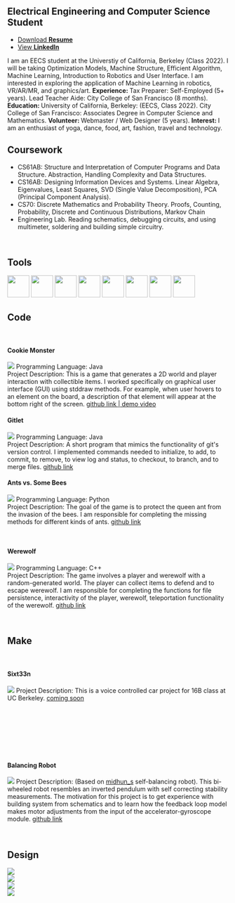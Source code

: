 <link type="text/css" rel="stylesheet" href="main.css" />

<h2 id="Top"> Electrical Engineering and Computer Science Student</h2>

<ul class="downloads">
 <li><a href="Resume8_IrvinTancioco-3.pdf" target="_blank">Download <strong>Resume</strong></a></li>
 <li><a href="https://www.linkedin.com/in/irvintancioco/" target="_blank">View <strong>LinkedIn</strong></a></li>
</ul>

<span>
I am an EECS student at the Universtiy of California, Berkeley (Class 2022). I will be taking Optimization Models, Machine Structure, Efficient Algorithm, Machine Learning, Introduction to Robotics and User Interface. I am interested in exploring the application of Machine Learning in robotics, VR/AR/MR, and graphics/art.
<strong> Experience: </strong>
Tax Preparer: Self-Employed (5+ years). 
 Lead Teacher Aide: City College of San Francisco (8 months).
<strong>Education: </strong>
University of California, Berkeley: (EECS, Class 2022).
City College of San Francisco: Associates Degree in Computer Science and Mathematics.
<strong> Volunteer: </strong>
Webmaster / Web Designer (5 years).
 <strong>Interest: </strong>
 I am an enthusiast of yoga, dance, food, art, fashion, travel and technology.
</span>

<br>

<!-- Coursework-->
<h2 id="Coursework"> Coursework </h2>

- CS61AB: Structure and Interpretation of Computer Programs and Data Structure. Abstraction, Handling Complexity and Data Structures.
- CS16AB: Designing Information Devices and Systems. Linear Algebra, Eigenvalues, Least Squares, SVD (Single Value Decomposition), PCA (Principal Component Analysis).
- CS70: Discrete Mathematics and Probability Theory. Proofs, Counting, Probability, Discrete and Continuous Distributions, Markov Chain
- Engineering Lab. Reading schematics, debugging circuits, and using multimeter, soldering and building simple circuitry.

<br>

<!-- Tools -->
<h2 id="Tools"> Tools </h2>

<img src="img/python.png" width = "50">
<img src="img/java.png" width = "50">
<img src="img/cplusplus.png" width = "50">
<img src="img/jupyter.png" width = "50">
<img src="img/photoshop.png" width = "50">
<img src="img/illustrator.png" width = "50">
<img src="img/dreamweaver.png" width = "50">
<img src="img/wordpress.png" width = "50">

<br>

<!-- Programming Section -->
<h2 id="Code"> Code </h2>
<br>

<div class="gallery">
  <div class="border-round" margin=20 width=10>
    <h4> Cookie Monster </h4>
    <p><img class="side" src="img/cookiemonster.png">
    Programming Language: Java <br>
    Project Description: This is a game that generates a 2D world and player interaction with collectible items. I worked specifically on graphical user interface (GUI) using stddraw methods. For example, when user hovers to an element on the board, a description of that element will appear at the bottom right of the screen.
      <a href="https://github.com/itancio/cookiemonster" target="_blank"> github link </a> 
      <a href="https://www.youtube.com/watch?v=ES2n5Quh2KE" target="_blank">  |   demo video </a>
    </p>
  </div>
 
   <div class="border-round"> 
    <h4> Gitlet </h4>
    <p><img class="side" src="img/gitlet.png">
    Programming Language: Java <br>
    Project Description: A short program that mimics the functionality of git's version control. I implemented commands needed to initialize, to add, to commit, to remove, to view log and status, to checkout, to branch, and to merge files.
    <a href="https://github.com/itancio/gitlet" target="_blank"> github link </a>
    </p>
  </div>

  <div class="border-round"> 
    <h4> Ants vs. Some Bees </h4>
    <p><img class="side" src="img/ants.png">
    Programming Language: Python <br>
    Project Description: The goal of the game is to protect the queen ant from the invasion of the bees. I am responsible for completing the missing methods for different kinds of ants.
    <a href="https://github.com/itancio/ants" target="_blank"> github link </a>
    </p>
    <br>
  </div>
 
  <div class="border-round"> 
    <h4> Werewolf </h4>
    <p><img class="side" src="img/werewolf.jpg">
    Programming Language: C++ <br>
    Project Description: The game involves a player and werewolf with a random-generated world. The player can collect items to defend and to escape werewolf. I am responsible for completing the functions for file persistence, interactivity of the player, werewolf, teleportation functionality of the werewolf.
    <a href="https://github.com/itancio/werewolf" target="_blank"> github link </a>
    </p>
 </div>
</div>

<br>

 
<!-- Blog Projects -->
<h2 id="Make"> Make </h2>
<br>

<div class="gallery">
  <div class="border-round"> 
    <h4> Sixt33n </h4>
    <p><img class="side" src="img/sixt33n.png">
    Project Description: This is a voice controlled car project for 16B class at UC Berkeley.
    <a href="" target="_blank"> coming soon </a>
    </p>
    <br><br><br><br><br><br>
  </div>

  <div class="border-round"> 
    <h4> Balancing Robot </h4>
    <p><img class="side" src="img/balance.png">
    Project Description: (Based on <a href="https://www.instructables.com/Arduino-Self-Balancing-Robot-1/" target="_blank">midhun_s</a> self-balancing robot). This bi-wheeled robot resembles an inverted pendulum with self correcting stability measurements. The motivation for this project is to get experience with building system from schematics and to learn how the feedback loop model makes motor adjustments from the input of the accelerator-gyroscope module.
    <a href="https://github.com/itancio/balance/blob/7465b19c0288a15001d205bd282eccfc3b2656a1/README.md" target="_blank"> github link </a>
    </p>
  </div>
  
</div>

<br>

<!-- Project Graphics -->
<h2 id="Design"> Design </h2>

<div class="gallery">
  <div class="thumbnail short"><a href="img/maker1.png" target="_blank">
    <img src="img/maker1.png"></a></div>
  <div class="thumbnail short"><a href="img/maker2.png" target="_blank">
    <img src="img/maker2.png"></a></div>
  <div class="thumbnail"><a href="img/gala.png" target="_blank">
    <img src="img/gala.png"></a></div>
  <div class="thumbnail"><a href="img/trendbrasil.png" target="_blank">
    <img src="img/trendbrasil.png" target="_blank"></a></div>
</div>









  

